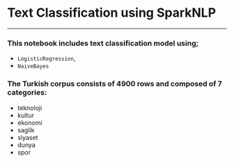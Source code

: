
# Text Classification using SparkNLP
***
### This notebook includes text classification model using;
- `LogisticRegression`,
- `NaiveBayes`

### The Turkish corpus consists of 4900 rows and composed of 7 categories:
- teknoloji
- kultur
- ekonomi
- saglik
- siyaset
- dunya
- spor     
